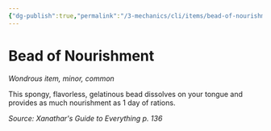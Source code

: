 ```yaml
---
{"dg-publish":true,"permalink":"/3-mechanics/cli/items/bead-of-nourishment-xge/","tags":["ttrpg-cli/compendium/src/5e/xge","ttrpg-cli/item/rarity/common","ttrpg-cli/item/tier/minor"],"noteIcon":""}
---
```


# Bead of Nourishment
*Wondrous item, minor, common*  



This spongy, flavorless, gelatinous bead dissolves on your tongue and provides as much nourishment as 1 day of rations.

*Source: Xanathar's Guide to Everything p. 136*